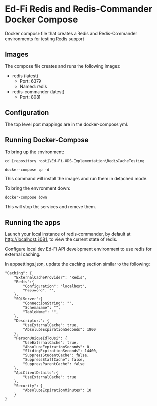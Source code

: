 # Ed-Fi Redis and Redis-Commander Docker Compose
Docker compose file that creates a Redis and Redis-Commander environments for testing Redis support

## Images

The compose file creates and runs the following images:
* redis (latest)
    * Port: 6379
    * Named: redis
* redis-commander (latest)
    * Port: 8081

## Configuration
The top level port mappings are in the docker-compose.yml.


## Running Docker-Compose
To bring up the environment:

`cd [repository root]\Ed-Fi-ODS-Implementation\RedisCacheTesting`

`docker-compose up -d`

This command will install the images and run them in detached mode.

To bring the environment down:

`docker-compose down`

This will stop the services and remove them.

## Running the apps
Launch your local instance of redis-commander, by default at [http://localhost:8081](http://localhost:8081/), to view the current state of redis.

Configure local dev Ed-Fi API development environment to use redis for external caching.

In appsettings.json, update the caching section similar to the following:
```
"Caching": {
    "ExternalCacheProvider": "Redis",
    "Redis":{
        "Configuration": "localhost",    
        "Password": "",
    },
    "SQLServer":{
        "ConnectionString": "",    
        "SchemaName": "",
        "TableName": "",
    },
    "Descriptors": {
        "UseExternalCache": true,
        "AbsoluteExpirationSeconds": 1800
    },
    "PersonUniqueIdToUsi": {
        "UseExternalCache": true,
        "AbsoluteExpirationSeconds": 0,
        "SlidingExpirationSeconds": 14400,
        "SuppressStudentCache": false,
        "SuppressStaffCache": false,
        "SuppressParentCache": false
    },
    "ApiClientDetails":{
        "UseExternalCache": true
    },
    "Security": {
        "AbsoluteExpirationMinutes": 10
    }
}
```